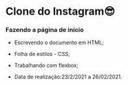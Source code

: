 # Clone do Instagram:sunglasses:

### Fazendo a página de início 

* Escrevendo o documento em HTML;

* Folha de estilos - CSS;

* Trabalhando com flexbox;

* Data de realização:23/2/2021 a 26/02/2021.

  





















